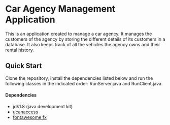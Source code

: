 # Car Agency Management Application
This is an application created to manage a car agency. It manages the customers of the agency
by storing the different details of its customers in a database. It also keeps track of
all the vehicles the agency owns and their rental history.

## Quick Start
Clone the repository, install the dependencies listed below and run the following classes
in the indicated order: RunServer.java and RunClient.java.
#### Dependencies
* jdk1.8 (java development kit)
* [ucanaccess](http://ucanaccess.sourceforge.net/site.html)
* [fontawesome fx](https://bitbucket.org/Jerady/fontawesomefx/downloads/)
